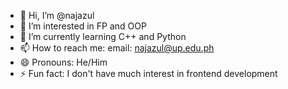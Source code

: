 - 👋 Hi, I’m @najazul
- 👀 I’m interested in FP and OOP
- 🌱 I’m currently learning C++ and Python
- 📫 How to reach me:
        email: najazul@up.edu.ph
- 😄 Pronouns: He/Him
- ⚡ Fun fact: I don't have much interest in frontend development

<!---
najazul/najazul is a ✨ special ✨ repository because its `README.md` (this file) appears on your GitHub profile.
You can click the Preview link to take a look at your changes.
--->
